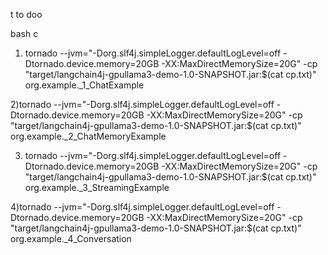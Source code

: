 t to doo 





bash c

1) tornado --jvm="-Dorg.slf4j.simpleLogger.defaultLogLevel=off -Dtornado.device.memory=20GB -XX:MaxDirectMemorySize=20G" -cp "target/langchain4j-gpullama3-demo-1.0-SNAPSHOT.jar:$(cat cp.txt)" org.example._1_ChatExample



2)tornado --jvm="-Dorg.slf4j.simpleLogger.defaultLogLevel=off -Dtornado.device.memory=20GB -XX:MaxDirectMemorySize=20G" -cp "target/langchain4j-gpullama3-demo-1.0-SNAPSHOT.jar:$(cat cp.txt)" org.example._2_ChatMemoryExample



3) tornado --jvm="-Dorg.slf4j.simpleLogger.defaultLogLevel=off -Dtornado.device.memory=20GB -XX:MaxDirectMemorySize=20G" -cp "target/langchain4j-gpullama3-demo-1.0-SNAPSHOT.jar:$(cat cp.txt)" org.example._3_StreamingExample


4)tornado --jvm="-Dorg.slf4j.simpleLogger.defaultLogLevel=off -Dtornado.device.memory=20GB -XX:MaxDirectMemorySize=20G" -cp "target/langchain4j-gpullama3-demo-1.0-SNAPSHOT.jar:$(cat cp.txt)" org.example._4_Conversation


